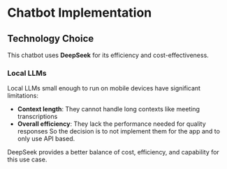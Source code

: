 # Chatbot Implementation

## Technology Choice

This chatbot uses **DeepSeek** for its efficiency and cost-effectiveness.

### Local LLMs

Local LLMs small enough to run on mobile devices have significant limitations:
- **Context length**: They cannot handle long contexts like meeting transcriptions
- **Overall efficiency**: They lack the performance needed for quality responses
So the decision is to not implement them for the app and to only use API based.

DeepSeek provides a better balance of cost, efficiency, and capability for this use case.
